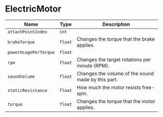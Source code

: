 # ElectricMotor

|Name|Type|Description|
|--|--|--|
|`attachPointIndex`|`int`||
|`brakeTorque`|`float`|Changes the torque that the brake applies.|
|`powerUsagePerTorque`|`float`||
|`rpm`|`float`|Changes the target rotations per minute (RPM).|
|`soundVolume`|`float`|Changes the volume of the sound made by this part.|
|`staticResistance`|`float`|How much the motor resists free-spin.|
|`torque`|`float`|Changes the torque that the motor applies.|
